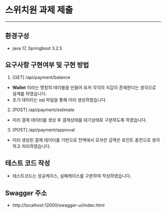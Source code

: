 # 스위치원 과제 제출

---

## 환경구성

* java 17, Springboot 3.2.5

## 요구사항 구현여부 및 구현 방법

1. [GET] /api/payment/balance

* __Wallet__ 이라는 명칭의 테이블을 만들어 유저 각각의 지갑이 존재한다는 생각으로 설계를 하였습니다.
* 초기 데이터는 sql 파일을 통해 미리 생성하였습니다.

2. [POST] /api/payment/estimate

* 미리 결제 데이터를 생성 후 결제상태를 대기상태로 구분하도록 하였습니다.

3. [POST] /api/payment/approval

* 미리 생성된 결제 데이터를 기반으로 잔액에서 모자란 금액은 포인트 충전으로 생각하고 처리하였습니다.

## 테스트 코드 작성

* 테스트코드는 성공케이스, 실패케이스를 구분하여 작성하였습니다.

## Swagger 주소

* http://localhost:12000/swagger-ui/index.html
